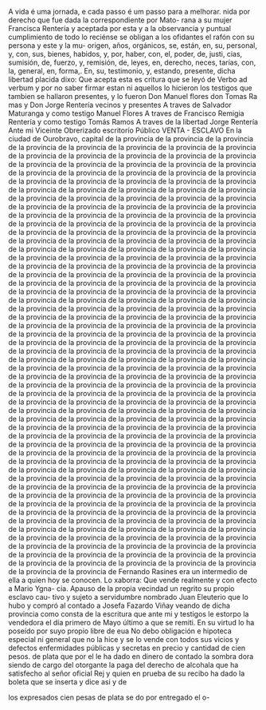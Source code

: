 A vida é uma jornada, e cada passo é um passo para a melhorar.
nida por derecho que fue dada la correspondiente por Mato- rana a su mujer Francisca Rentería y aceptada por esta y a la observancia y puntual cumplimiento de todo lo reciénse se obligan a los ofidantes el rafón con su persona y este y la mu-
origen, años, orgánicos, se, están, en, su, personal, y, con, sus, bienes, habidos, y, por, haber, con, el, poder, de, justi, cias, sumisión, de, fuerzo, y, remisión, de, leyes, en, derecho, neces, tarías, con, la, general, en, forma,. En, su, testimonio, y, estando,
presente, dicha libertad placida dixo: Que acepta esta es critura que se leyó de Verbo ad verbum y por no saber firmar estan ni aquellos lo hicieron los testigos que tambien se hallaron presentes, y lo fueron Don Manuel flores don Tomas Ra
mas y Don Jorge Rentería vecinos y presentes
A traves de Salvador Maturanga y como testigo Manuel Flores
A traves de Francisco Remigia Rentería y como testigo Tomás
Ramos
A traves de la libertad Jorge Rentería
Ante mi Viceinte Obrerizado
escritorío Público
VENTA - ESCLAVO
En la ciudad de Ourobravo, capital de la provincia de la provincia de la provincia de la provincia de la provincia de la provincia de la provincia de la provincia de la provincia de la provincia de la provincia de la provincia de la provincia de la provincia de la provincia de la provincia de la provincia de la provincia de la provincia de la provincia de la provincia de la provincia de la provincia de la provincia de la provincia de la provincia de la provincia de la provincia de la provincia de la provincia de la provincia de la provincia de la provincia de la provincia de la provincia de la provincia de la provincia de la provincia de la provincia de la provincia de la provincia de la provincia de la provincia de la provincia de la provincia de la provincia de la provincia de la provincia de la provincia de la provincia de la provincia de la provincia de la provincia de la provincia de la provincia de la provincia de la provincia de la provincia de la provincia de la provincia de la provincia de la provincia de la provincia de la provincia de la provincia de la provincia de la provincia de la provincia de la provincia de la provincia de la provincia de la provincia de la provincia de la provincia de la provincia de la provincia de la provincia de la provincia de la provincia de la provincia de la provincia de la provincia de la provincia de la provincia de la provincia de la provincia de la provincia de la provincia de la provincia de la provincia de la provincia de la provincia de la provincia de la provincia de la provincia de la provincia de la provincia de la provincia de la provincia de la provincia de la provincia de la provincia de la provincia de la provincia de la provincia de la provincia de la provincia de la provincia de la provincia de la provincia de la provincia de la provincia de la provincia de la provincia de la provincia de la provincia de la provincia de la provincia de la provincia de la provincia de la provincia de la provincia de la provincia de la provincia de la provincia de la provincia de la provincia de la provincia de la provincia de la provincia de la provincia de la provincia de la provincia de la provincia de la provincia de la provincia de la provincia de la provincia de la provincia de la provincia de la provincia de la provincia de la provincia de la provincia de la provincia de la provincia de la provincia de la provincia de la provincia de la provincia de la provincia de la provincia de la provincia de la provincia de la provincia de la provincia de la provincia de la provincia de la provincia de la provincia de la provincia de la provincia de la provincia de la provincia de la provincia de la provincia de la provincia de la provincia de la provincia de la provincia de la provincia de la provincia de la provincia de la provincia de la provincia de la provincia de la provincia de la provincia de la provincia de la provincia de la provincia de la provincia de la provincia de la provincia de la provincia de la provincia de la provincia de la provincia de la provincia de la provincia de la provincia de la provincia de la provincia de la provincia de la provincia de la provincia de la provincia de la provincia de la provincia de la provincia de la provincia de la provincia de la provincia de la provincia de la provincia de la provincia de la provincia de la provincia de la provincia de la provincia de la provincia de la provincia de la provincia de la provincia de la provincia de la provincia de la provincia de la provincia de la provincia de la provincia de la provincia de la provincia de la provincia de la provincia de la provincia de la provincia de la provincia de la provincia de la provincia de la provincia de la provincia de la provincia de la provincia de la provincia de la provincia de la provincia de la provincia de la provincia de la provincia de la provincia de la provincia de la provincia de la provincia de la provincia de la provincia de la provincia de la provincia de la provincia de la provincia de la provincia de la provincia de la provincia de la provincia de la provincia de la provincia de
Fernando Rasines era un intermedio de ella a quien hoy se conocen.
Lo xaborra: Que vende realmente y con efecto a Mario Ygna- cia. Apauso de la propia vecindad un regrito su propio esclavo cau- tivo y sujeto a servidumbre nombrado Juan Eleuterio que lo
hubo y compró al contado a Josefa Fazardo Viñay veando de dicha provincia como consta de la escritura que ante mi y testigos le estorpo la vendedora el día primero de Mayo último a que se remiti. En su virtud lo ha poseído por suyo propio libre de eua
No debo obligación e hipoteca especial ni general que no la hice y se lo vende con todos sus vicios y defectos enfermidades públicas y secretas en precio y cantidad de cien pesos.
de plata que por el le ha dado en dinero de contado la sombra dora siendo de cargo del otorgante la paga del derecho de alcohala que ha satisfecho al señor oficial Rej y quien en prueba de su recibo ha dado la boleta que se inserta y dice asi y de

los expresados cien pesas de plata se do por entregado el o-